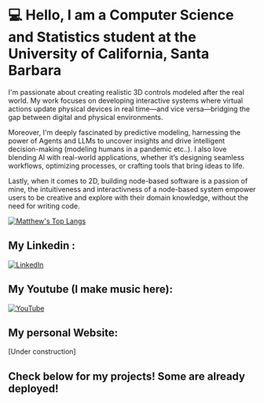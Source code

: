 
# 💻 Hello, I am a Computer Science and Statistics student at the University of California, Santa Barbara

I'm passionate about creating realistic 3D controls modeled after the real world. My work focuses on developing interactive systems where virtual actions update physical devices in real time—and vice versa—bridging the gap between digital and physical environments.

Moreover, I'm deeply fascinated by predictive modeling, harnessing the power of Agents and LLMs to uncover insights and drive intelligent decision-making (modeling humans in a pandemic etc..).  I also love blending AI with real-world applications, whether it’s designing seamless workflows, optimizing processes, or crafting tools that bring ideas to life.

Lastly, when it comes to 2D, building node-based software is a passion of mine, the intuitiveness and interactivness of a node-based system empower users to be creative and explore with their domain knowledge, without the need for writing code. 

[![Matthew's Top Langs](https://github-readme-stats.vercel.app/api/top-langs/?username=ANYhackerfort&theme=tokyonight&layout=compact&hide=makefile,jupyter%20notebook)](https://github.com/ANYhackerfort)

## My Linkedin : 
[![LinkedIn](https://img.shields.io/badge/LinkedIn-Profile-blue?logo=linkedin)](https://www.linkedin.com/in/matthew-zhang-1b3b23272/)

## My Youtube (I make music here):
[![YouTube](https://img.shields.io/badge/YouTube-Subscribe-red?logo=youtube)](https://www.youtube.com/@LaibentonMusicGarage)

## My personal Website:
[Under construction] 

## Check below for my projects! Some are already deployed!

